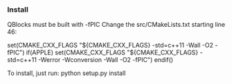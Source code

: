 ### Install

QBlocks must be built with -fPIC 
Change the src/CMakeLists.txt
starting line 46:

set(CMAKE_CXX_FLAGS "${CMAKE_CXX_FLAGS} -std=c++11 -Wall -O2 -fPIC")
if(APPLE)
        set(CMAKE_CXX_FLAGS "${CMAKE_CXX_FLAGS} -std=c++11 -Werror -Wconversion -Wall -O2 -fPIC")
endif()


To install, just run:
python setup.py install
